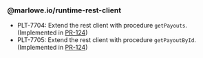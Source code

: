 ### @marlowe.io/runtime-rest-client

- PLT-7704: Extend the rest client with procedure `getPayouts`. (Implemented in [PR-124](https://github.com/input-output-hk/marlowe-ts-sdk/pull/124))
- PLT-7705: Extend the rest client with procedure `getPayoutById`. (Implemented in [PR-124](https://github.com/input-output-hk/marlowe-ts-sdk/pull/124))
